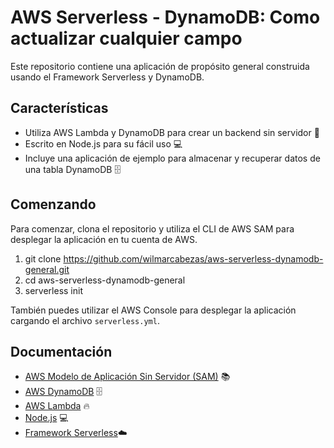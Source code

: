 # AWS Serverless - DynamoDB: Como actualizar cualquier campo

Este repositorio contiene una aplicación de propósito general construida usando el Framework Serverless y DynamoDB.

## Características

- Utiliza AWS Lambda y DynamoDB para crear un backend sin servidor 🚀
- Escrito en Node.js para su fácil uso 💻
- Incluye una aplicación de ejemplo para almacenar y recuperar datos de una tabla DynamoDB 🗄️

## Comenzando

Para comenzar, clona el repositorio y utiliza el CLI de AWS SAM para desplegar la aplicación en tu cuenta de AWS.

1. git clone https://github.com/wilmarcabezas/aws-serverless-dynamodb-general.git
2.  cd aws-serverless-dynamodb-general
3.  serverless init


También puedes utilizar el AWS Console para desplegar la aplicación cargando el archivo `serverless.yml`.

## Documentación

- [AWS Modelo de Aplicación Sin Servidor (SAM)](https://aws.amazon.com/es/serverless/sam/) 📚
- [AWS DynamoDB](https://aws.amazon.com/es/dynamodb/) 🗄️
- [AWS Lambda](https://aws.amazon.com/es/lambda/) 🔥
- [Node.js](https://nodejs.org/es/) 💻
- [Framework Serverless](https://www.serverless.com/)☁️


